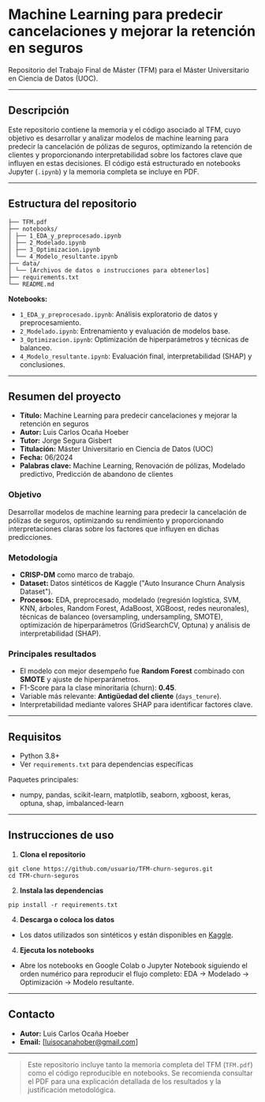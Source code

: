# Machine Learning para predecir cancelaciones y mejorar la retención en seguros

Repositorio del Trabajo Final de Máster (TFM) para el Máster Universitario en Ciencia de Datos (UOC).

---

## Descripción

Este repositorio contiene la memoria y el código asociado al TFM, cuyo objetivo es desarrollar y analizar modelos de machine learning para predecir la cancelación de pólizas de seguros, optimizando la retención de clientes y proporcionando interpretabilidad sobre los factores clave que influyen en estas decisiones. El código está estructurado en notebooks Jupyter (`.ipynb`) y la memoria completa se incluye en PDF.

---

## Estructura del repositorio

```
├── TFM.pdf
├── notebooks/
│ ├── 1_EDA_y_preprocesado.ipynb
│ ├── 2_Modelado.ipynb
│ ├── 3_Optimizacion.ipynb
│ └── 4_Modelo_resultante.ipynb
├── data/
│ └── [Archivos de datos o instrucciones para obtenerlos]
├── requirements.txt
└── README.md
```

**Notebooks:**
- `1_EDA_y_preprocesado.ipynb`: Análisis exploratorio de datos y preprocesamiento.
- `2_Modelado.ipynb`: Entrenamiento y evaluación de modelos base.
- `3_Optimizacion.ipynb`: Optimización de hiperparámetros y técnicas de balanceo.
- `4_Modelo_resultante.ipynb`: Evaluación final, interpretabilidad (SHAP) y conclusiones.

---

## Resumen del proyecto

- **Título:** Machine Learning para predecir cancelaciones y mejorar la retención en seguros
- **Autor:** Luis Carlos Ocaña Hoeber
- **Tutor:** Jorge Segura Gisbert
- **Titulación:** Máster Universitario en Ciencia de Datos (UOC)
- **Fecha:** 06/2024
- **Palabras clave:** Machine Learning, Renovación de pólizas, Modelado predictivo, Predicción de abandono de clientes

### Objetivo

Desarrollar modelos de machine learning para predecir la cancelación de pólizas de seguros, optimizando su rendimiento y proporcionando interpretaciones claras sobre los factores que influyen en dichas predicciones.

### Metodología

- **CRISP-DM** como marco de trabajo.
- **Dataset:** Datos sintéticos de Kaggle ("Auto Insurance Churn Analysis Dataset").
- **Procesos:** EDA, preprocesado, modelado (regresión logística, SVM, KNN, árboles, Random Forest, AdaBoost, XGBoost, redes neuronales), técnicas de balanceo (oversampling, undersampling, SMOTE), optimización de hiperparámetros (GridSearchCV, Optuna) y análisis de interpretabilidad (SHAP).

### Principales resultados

- El modelo con mejor desempeño fue **Random Forest** combinado con **SMOTE** y ajuste de hiperparámetros.
- F1-Score para la clase minoritaria (churn): **0.45**.
- Variable más relevante: **Antigüedad del cliente** (`days_tenure`).
- Interpretabilidad mediante valores SHAP para identificar factores clave.

---

## Requisitos

- Python 3.8+
- Ver `requirements.txt` para dependencias específicas

Paquetes principales:
- numpy, pandas, scikit-learn, matplotlib, seaborn, xgboost, keras, optuna, shap, imbalanced-learn

---

## Instrucciones de uso

1. **Clona el repositorio**

```
git clone https://github.com/usuario/TFM-churn-seguros.git
cd TFM-churn-seguros
```

2. **Instala las dependencias**

```
pip install -r requirements.txt
```

4. **Descarga o coloca los datos**
- Los datos utilizados son sintéticos y están disponibles en [Kaggle](https://www.kaggle.com/datasets/merishnasuwal/auto-insurance-churn-analysis-dataset).

4. **Ejecuta los notebooks**
- Abre los notebooks en Google Colab o Jupyter Notebook siguiendo el orden numérico para reproducir el flujo completo: EDA → Modelado → Optimización → Modelo resultante.

---

## Contacto

- **Autor:** Luis Carlos Ocaña Hoeber
- **Email:** [luisocanahober@gmail.com]

---

> Este repositorio incluye tanto la memoria completa del TFM (`TFM.pdf`) como el código reproducible en notebooks. Se recomienda consultar el PDF para una explicación detallada de los resultados y la justificación metodológica.
